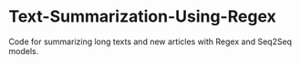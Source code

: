 # Text-Summarization-Using-Regex
Code for summarizing long texts and new articles with Regex and Seq2Seq models.
